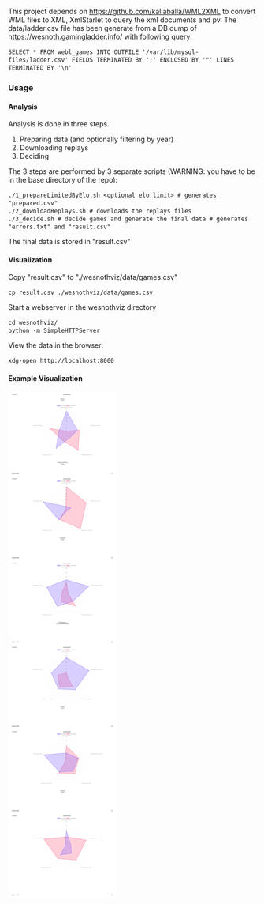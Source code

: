 This project depends on https://github.com/kallaballa/WML2XML to convert WML files to XML, XmlStarlet to query the xml documents and pv. The data/ladder.csv file has been generate from a DB dump of https://wesnoth.gamingladder.info/ with following query:

    SELECT * FROM webl_games INTO OUTFILE '/var/lib/mysql-files/ladder.csv' FIELDS TERMINATED BY ';' ENCLOSED BY '"' LINES TERMINATED BY '\n'

### Usage

#### Analysis

Analysis is done in three steps.

1. Preparing data (and optionally filtering by year)
2. Downloading replays
3. Deciding 

The 3 steps are performed by 3 separate scripts (WARNING: you have to be in the base directory of the repo):

    ./1_prepareLimitedByElo.sh <optional elo limit> # generates "prepared.csv"
    ./2_downloadReplays.sh # downloads the replays files
    ./3_decide.sh # decide games and generate the final data # generates "errors.txt" and "result.csv"

The final data is stored in "result.csv"

#### Visualization

Copy "result.csv" to "./wesnothviz/data/games.csv"

    cp result.csv ./wesnothviz/data/games.csv

Start a webserver in the wesnothviz directory

    cd wesnothviz/
    python -m SimpleHTTPServer

View the data in the browser:

    xdg-open http://localhost:8000

#### Example Visualization

![Example Visualization](/example/viz.png?raw=true)

